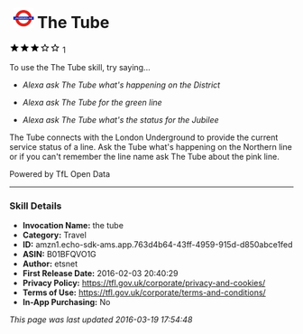 # &nbsp;<img src="app_icon" alt="The Tube icon" width="36"> The Tube
![3 stars](../../../images/ic_star_black_18dp_1x.png)![3 stars](../../../images/ic_star_black_18dp_1x.png)![3 stars](../../../images/ic_star_black_18dp_1x.png)![3 stars](../../../images/ic_star_border_black_18dp_1x.png)![3 stars](../../../images/ic_star_border_black_18dp_1x.png) 1

To use the The Tube skill, try saying...

* *Alexa ask The Tube what's happening on the District*

* *Alexa ask The Tube for the green line*

* *Alexa ask The Tube what's the status for the Jubilee*

The Tube connects with the London Underground to provide the current service status of a line.  Ask the Tube what's happening on the Northern line or if you can't remember the line name ask The Tube about the pink line.

Powered by TfL Open Data

***

### Skill Details

* **Invocation Name:** the tube
* **Category:** Travel
* **ID:** amzn1.echo-sdk-ams.app.763d4b64-43ff-4959-915d-d850abce1fed
* **ASIN:** B01BFQVO1G
* **Author:** etsnet
* **First Release Date:** 2016-02-03 20:40:29
* **Privacy Policy:** https://tfl.gov.uk/corporate/privacy-and-cookies/
* **Terms of Use:** https://tfl.gov.uk/corporate/terms-and-conditions/
* **In-App Purchasing:** No

*This page was last updated 2016-03-19 17:54:48*
